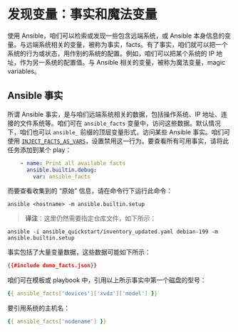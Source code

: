 # 发现变量：事实和魔法变量

使用 Ansible，咱们可以检索或发现一些包含远端系统，或 Ansible 本身信息的变量。与远端系统相关的变量，被称为事实，facts。有了事实，咱们就可以把一个系统的行为或状态，用作别的系统的配置。例如，咱们可以把某个系统的 IP 地址，作为另一系统的配置值。与 Ansible 相关的变量，被称为魔法变量，magic variables。


## Ansible 事实


所谓 Ansible 事实，是与咱们远端系统相关的数据，包括操作系统、IP 地址、连接的文件系统等。咱们可在 `ansible_facts` 变量中，访问这些数据。默认情况下，咱们也可以 `ansible_` 前缀的顶层变量形式，访问某些 Ansible 事实。咱们可使用 [`INJECT_FACTS_AS_VARS`](https://docs.ansible.com/ansible/latest/reference_appendices/config.html#inject-facts-as-vars)，设置禁用这一行为。要查看所有可用事实，请将此任务添加到某个 play：


```yaml
    - name: Print all available facts
      ansible.builtin.debug:
        var: ansible_facts
```


而要查看收集到的 “原始” 信息，请在命令行下运行此命令：

```console
ansible <hostname> -m ansible.builtin.setup
```

> **译注**：这里仍然需要指定仓库文件，如下所示：

```console
ansible -i ansible_quickstart/inventory_updated.yaml debian-199 -m ansible.builtin.setup
```

事实包括了大量变量数据，这些数据可能如下所示：

```json
{{#include demo_facts.json}}
```

咱们可在模板或 playbook 中，引用以上所示事实中第一个磁盘的型号：

```yaml
{{ ansible_facts['devices']['xvda']['model'] }}
```


要引用系统的主机名：

```yaml
{{ ansible_facts['nodename'] }}
```


